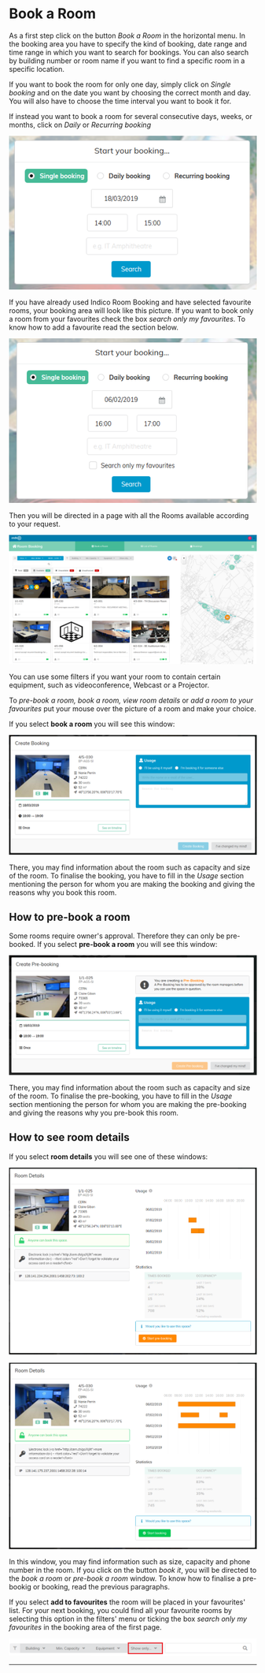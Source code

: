 # Book a Room

As a first step click on the button *Book a Room* in the horizontal menu. In the booking area you have to specify the kind of booking, date range and time range in which you want to search for bookings. You can also search by building number or room name if you want  to find a specific room in a specific location.

If you want to book the room for only one day, simply click on *Single booking* and on the date you want by choosing the correct month and day. You will also have to choose the time interval you want to book it for.

If instead you want to book a room for several consecutive days, weeks, or months, click on *Daily* or *Recurring booking*

![](../assets/room_booking/booking_area.png)

If you have already used Indico Room Booking and have selected favourite rooms, your booking area will look like this picture. If you want to book only a room from your favourites check the box *search only my favourites*. To know how to add a favourite read the section below.

![](../assets/room_booking/booking_area_favourite.png)




Then you will be directed in a page with all the Rooms available according to your request.


![](../assets/room_booking/room_search.png)


You can use some filters if you want your room to contain certain equipment, such as videoconference, Webcast or a Projector.

To *pre-book a room, book a room, view room details* or *add a room to your favourites* put your mouse over the picture of a room and make your choice.

If you select **book a room** you will see this window:

![](../assets/room_booking/booking.png)

There, you may find information about the room such as capacity and size of the room. To finalise the booking, you have to fill in the *Usage* section mentioning the person for whom you are making the booking and giving the reasons why you book this room.



## How to pre-book a room

Some rooms require owner's approval. Therefore they can only be pre-booked. If you select **pre-book a room** you will see this window:

![](../assets/room_booking/pre_booking.png)


There, you may find information about the room such as capacity and size of the room. To finalise the pre-booking, you have to fill in the *Usage* section mentioning the person for whom you are making the pre-booking and giving the reasons why you pre-book this room.

## How to see room details

If you select **room details** you will see one of these windows:

![](../assets/room_booking/room_details_pre_booking.png)

![](../assets/room_booking/room_details_booking.png)


In this window, you may find information such as size,   capacity and phone number in the room. If you click on the button *book it*, you will be directed to the *book a room* or *pre-book a room* window. To know how to finalise a pre-bookig or booking, read the previous paragraphs.

If you select **add to favourites** the room will be placed in your favourites' list. For your next booking, you could find all your favourite rooms by selecting this option in the filters' menu or ticking the box *search only my favourites* in the booking area of the first page.

![](../assets/room_booking/favourite.png)

---



